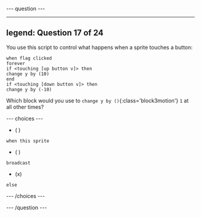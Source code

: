 
--- question ---

---
legend: Question 17 of 24
---

You use this script to control what happens when a sprite touches a button:

```blocks3
when flag clicked
forever
if <touching [up button v]> then
change y by (10)
end
if <touching [down button v]> then
change y by (-10)
```

Which block would you use to `change y by ()`{:class='block3motion'} `1` at all other times?

--- choices ---

- ( )

```blocks3
when this sprite 
```

- ( )

```blocks3
broadcast
```

- (x)

```blocks3
else
```

--- /choices ---

--- /question ---
